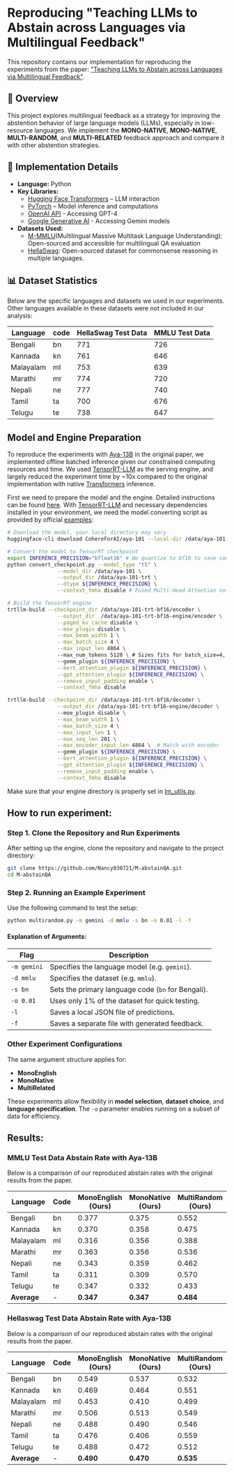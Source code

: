 # Reproducing "Teaching LLMs to Abstain across Languages via Multilingual Feedback"

This repository contains our implementation for reproducing the experiments from the paper:
["Teaching LLMs to Abstain across Languages via Multilingual Feedback"](https://arxiv.org/abs/2406.15948).

## 📌 Overview
This project explores multilingual feedback as a strategy for improving the abstention behavior of large language models (LLMs), especially in low-resource languages. We implement the **MONO-NATIVE**, **MONO-NATIVE**, **MULTI-RANDOM**, and **MULTI-RELATED** feedback approach and compare it with other abstention strategies.

## 🔧 Implementation Details
- **Language:** Python
- **Key Libraries:**
  - [Hugging Face Transformers](https://huggingface.co/docs/transformers/index) – LLM interaction
  - [PyTorch](https://pytorch.org/) – Model inference and computations
  - [OpenAI API](https://platform.openai.com/docs/) - Accessing GPT-4
  - [Google Generative AI](https://ai.google.dev/) - Accessing Gemini models
- **Datasets Used:**
  - [M-MMLU](https://github.com/nlp-uoregon/mlmm-evaluation)(Multilingual Massive Multitask Language Understanding): Open-sourced and accessible for multilingual QA evaluation
  - [HellaSwag](https://github.com/nlp-uoregon/mlmm-evaluation): Open-sourced dataset for commonsense reasoning in multiple languages.
  <!-- - [Belebele](https://huggingface.co/datasets/belebele): Multilingual reading comprehension dataset -->
## 📊 Dataset Statistics
Below are the specific languages and datasets we used in our experiments. Other languages available in these datasets were not included in our analysis:

| Language |  code | HellaSwag Test Data | MMLU Test Data |
|----------|---------|---------------------|----------------|
| Bengali  |   bn  |       771    |     726 |
| Kannada  |   kn  |       761    |     646 |
| Malayalam|   ml  |       753    |     639 |
| Marathi  |   mr  |       774    |     720 |
| Nepali |   ne  |       777    |     740 |
| Tamil  |   ta  |       700    |     676 |
| Telugu |   te  |       738    |     647 |


## Model and Engine Preparation
To reproduce the experiments with [Aya-13B](https://huggingface.co/CohereForAI/aya-101) in the original paper, we implemented offline batched inference given our constrained computing resources and time. We used [TensorRT-LLM](https://github.com/NVIDIA/TensorRT-LLM) as the serving engine, and largely reduced the experiment time by ~10x compared to the original implementation with native [Transformers](https://github.com/huggingface/transformers) inference.

First we need to prepare the model and the engine. Detailed instructions can be found [here](https://github.com/NVIDIA/TensorRT-LLM/blob/main/examples/enc_dec/README.md). With [TensorRT-LLM](https://github.com/NVIDIA/TensorRT-LLM) and necessary dependencies installed in your environment, we need the model converting script as provided by official [examples](https://github.com/NVIDIA/TensorRT-LLM/blob/main/examples/enc_dec/convert_checkpoint.py): 
```bash
# Download the model, your local directory may vary
huggingface-cli download CohereForAI/aya-101 --local-dir /data/aya-101

# Convert the model to TensorRT checkpoint
export INFERENCE_PRECISION="bfloat16" # We quantize to bf16 to save some memory
python convert_checkpoint.py --model_type "t5" \
                --model_dir /data/aya-101 \
                --output_dir /data/aya-101-trt \
                --dtype ${INFERENCE_PRECISION} \
                --context_fmha disable # Fused Multi-Head Attention not supported for T5

# Build the TensorRT engine
trtllm-build --checkpoint_dir /data/aya-101-trt-bf16/encoder \
                --output_dir  /data/aya-101-trt-bf16-engine/encoder \
                --paged_kv_cache disable \
                --moe_plugin disable \
                --max_beam_width 1 \
                --max_batch_size 4 \
                --max_input_len 4864 \ 
                --max_num_tokens 5120 \ # Sizes fits for batch_size=4, max_new_tokens=200, single H100 serving
                --gemm_plugin ${INFERENCE_PRECISION} \
                --bert_attention_plugin ${INFERENCE_PRECISION} \
                --gpt_attention_plugin ${INFERENCE_PRECISION} \
                --remove_input_padding enable \
                --context_fmha disable

trtllm-build --checkpoint_dir /data/aya-101-trt-bf16/decoder \
                --output_dir /data/aya-101-trt-bf16-engine/decoder \ 
                --moe_plugin disable \
                --max_beam_width 1 \
                --max_batch_size 4 \
                --max_input_len 1 \
                --max_seq_len 201 \
                --max_encoder_input_len 4864 \  # Match with encoder
                --gemm_plugin ${INFERENCE_PRECISION} \
                --bert_attention_plugin ${INFERENCE_PRECISION} \
                --gpt_attention_plugin ${INFERENCE_PRECISION} \
                --remove_input_padding enable \
                --context_fmha disable
``` 
Make sure that your engine directory is properly set in [lm_utils.py](https://github.com/Nancy030721/M-abstainQA/blob/main/lm_utils.py#L24).

## How to run experiment: 
### Step 1. Clone the Repository and Run Experiments
After setting up the engine, clone the repository and navigate to the project directory:

```bash
git clone https://github.com/Nancy030721/M-abstainQA.git
cd M-abstainQA
```

### Step 2. Running an Example Experiment
Use the following command to test the setup:
```bash
python multirandom.py -m gemini -d mmlu -s bn -o 0.01 -l -f
```

#### **Explanation of Arguments:**
| Flag | Description |
|------|------------|
| `-m gemini` | Specifies the language model (e.g. `gemini`). |
| `-d mmlu` | Specifies the dataset (e.g. `mmlu`). |
| `-s bn` | Sets the primary language code (`bn` for Bengali). |
| `-o 0.01` | Uses only 1% of the dataset for quick testing. |
| `-l` | Saves a local JSON file of predictions. |
| `-f` | Saves a separate file with generated feedback. |

### **Other Experiment Configurations**
The same argument structure applies for:
- **MonoEnglish**
- **MonoNative**
- **MultiRelated**

These experiments allow flexibility in **model selection**, **dataset choice**, and **language specification**. The `-o` parameter enables running on a subset of data for efficiency.


## Results: 
### MMLU Test Data Abstain Rate with Aya-13B
Below is a comparison of our reproduced abstain rates with the original results from the paper.

| Language  | Code |MonoEnglish (Ours)|MonoNative (Ours)|MultiRandom (Ours)|MultiRelated (Ours)|MonoEnglish (Original)|MonoNative (Original) |MultiRandom (Original)|MultiRelated (Original)|Difference (MultiRelated)|
|-|-|-|-|-|-|-|-|-|-|-|
| Bengali   | bn | 0.377 | 0.375 | 0.552 | 0.661 | 0.580 | 0.611 | 0.597 | 0.621  | **+0.040**  |
| Kannada   | kn | 0.370 | 0.358 | 0.475 | 0.646 | 0.515 | 0.607 | 0.615 | 0.704  | **-0.058**  |
| Malayalam | ml | 0.316 | 0.356 | 0.388 | 0.642 | 0.604 | 0.649 | 0.561 | 0.595  | **+0.047**  |
| Marathi   | mr | 0.363 | 0.356 | 0.536 | 0.461 | 0.529 | 0.460 | 0.524 | 0.661  | **-0.200**  |
| Nepali    | ne | 0.343 | 0.359 | 0.462 | 0.345 | 0.578 | 0.583 | 0.549 | 0.590  | **-0.245**  |
| Tamil     | ta | 0.311 | 0.309 | 0.570 | 0.732 | 0.533 | 0.594 | 0.628 | 0.643  | **+0.089**  |
| Telugu    | te | 0.347 | 0.332 | 0.433 | 0.491 | 0.520 | 0.688 | 0.605 | 0.628  | **-0.137**  |
| **Average** | -  | **0.347** | **0.347** | **0.484** | **0.568** | **0.551** | **0.599** | **0.583** | **0.635** | **-0.067**

### Hellaswag Test Data Abstain Rate with Aya-13B
Below is a comparison of our reproduced abstain rates with the original results from the paper.

| Language  | Code |MonoEnglish (Ours)|MonoNative (Ours)|MultiRandom (Ours)|MultiRelated (Ours)|MonoEnglish (Original)|MonoNative (Original) |MultiRandom (Original)|MultiRelated (Original)|Difference (MultiRelated)|
|-|-|-|-|-|-|-|-|-|-|-|
| Bengali   | bn | 0.549 | 0.537 | 0.532 | 0.540 | 0.513 | 0.578 | 0.403 | 0.468  | **+0.072**  |
| Kannada   | kn | 0.469 | 0.464 | 0.551 | 0.528 | 0.572 | 0.526 | 0.553 | 0.566  | **-0.038**  |
| Malayalam | ml | 0.453 | 0.410 | 0.499 | 0.560 | 0.513 | 0.467 | 0.627 | 0.693  | **-0.133**  |
| Marathi   | mr | 0.506 | 0.513 | 0.549 | 0.525 | 0.506 | 0.481 | 0.565 | 0.578  | **-0.053**  |
| Nepali    | ne | 0.488 | 0.490 | 0.546 | 0.508 | 0.503 | 0.452 | 0.497 | 0.542  | **-0.034**  |
| Tamil     | ta | 0.476 | 0.406 | 0.559 | 0.593 | 0.514 | 0.479 | 0.650 | 0.636  | **-0.043**  |
| Telugu    | te | 0.488 | 0.472 | 0.512 | 0.537 | 0.565 | 0.524 | 0.565 | 0.558  | **-0.021**  |
| **Average** | -  | **0.490** | **0.470** | **0.535** | **0.542** | **0.527** | **0.501** | **0.551** | **0.577** | **-0.035**

